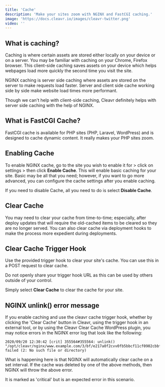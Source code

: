 ```yaml
---
title: 'Cache'
description: 'Make your sites zoom with NGINX and FastCGI caching.'
image: 'https://docs.cleavr.io/images/cleavr-twitter.png'
video: ''
---
```


<you-tube video="EuUNFxglPWA"></you-tube>

## What is caching?
Caching is where certain assets are stored either locally on your device or on a server. You may be familiar with caching 
on your Chrome, Firefox browser. This client-side caching saves assets on your device which helps webpages load more quickly 
the second time you visit the site. 

NGINX caching is server side caching where assets are stored on the server to make requests load faster. Server and client 
side cache working side by side make website load times more performant. 

Though we can't help with client-side caching, Cleavr definitely helps with server side caching with the help of NGINX. 

## What is FastCGI Cache? 
FastCGI cache is available for PHP sites (PHP, Laravel, WordPress) and is designed to cache dynamic content. It really 
makes your PHP sites zoom. 

## Enabling Cache
To enable NGINX cache, go to the site you wish to enable it for > click on settings > then click **Enable Cache**. This will 
enable basic caching for your site. Basic may be all that you need; however, if you want to go more advanced, you can 
configure the cache settings after you enable caching. 

If you need to disable Cache, all you need to do is select **Disable Cache**. 

## Clear Cache
You may need to clear your cache from time-to-time; especially, after deploy updates that will require the old-cached items 
to be cleared so they are no longer served. You can also clear cache via deployment hooks to make the process more expedient during deployments. 

## Clear Cache Trigger Hook
Use the provided trigger hook to clear your site's cache. You can use this in a POST request to clear cache. 

<base-alert>
Do not openly share your trigger hook URL as this can be used by others outside of your control. 
</base-alert>

Simply select **Clear Cache** to clear the cache for your site. 

## NGINX unlink() error message

If you enable caching and use the cleavr cache trigger hook, whether by clicking the 'Clear Cache' button in Cleavr, using the trigger hook in an external tool, or
by using the Cleavr Clear Cache WordPress plugin, you may notice errors in the NGINX error log that look like the following: 

```
2020/09/20 12:30:42 [crit] 355564#355564: unlink() "/opt/cleavr/nginx/www.example.com/3/bf/e217a0f2cvv0fb5bbcf11cf0902cbbf3" failed (2: No such file or directory)
```

What is happening here is that NGINX will automatically clear cache on a set interval. If the cache was deleted by one of the above methods, then NGINX will throw the above error. 

It is marked as 'critical' but is an expected error in this scenario. 
